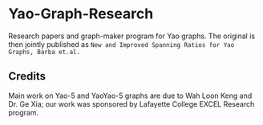 Yao-Graph-Research
==================

Research papers and graph-maker program for Yao graphs. The original is then jointly published as `New and Improved Spanning Ratios for Yao Graphs, Barba et.al.`

## Credits
Main work on Yao-5 and YaoYao-5 graphs are due to Wah Loon Keng and Dr. Ge Xia; 
our work was sponsored by Lafayette College EXCEL Research program.
